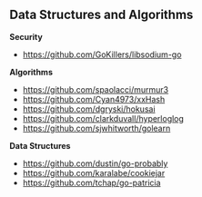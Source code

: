 ## Data Structures and Algorithms

**Security**

- https://github.com/GoKillers/libsodium-go

**Algorithms**

- https://github.com/spaolacci/murmur3
- https://github.com/Cyan4973/xxHash
- https://github.com/dgryski/hokusai
- https://github.com/clarkduvall/hyperloglog
- https://github.com/sjwhitworth/golearn

**Data Structures**

- https://github.com/dustin/go-probably
- https://github.com/karalabe/cookiejar
- https://github.com/tchap/go-patricia



